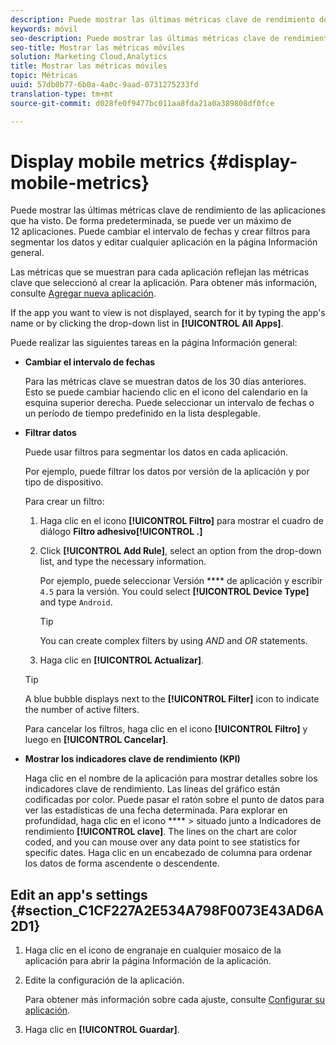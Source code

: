 ```yaml
---
description: Puede mostrar las últimas métricas clave de rendimiento de las aplicaciones que ha visto. De forma predeterminada, se puede ver un máximo de 12 aplicaciones. Puede cambiar el intervalo de fechas y crear filtros para segmentar los datos y editar cualquier aplicación en la página Información general.
keywords: móvil
seo-description: Puede mostrar las últimas métricas clave de rendimiento de las aplicaciones que ha visto. De forma predeterminada, se puede ver un máximo de 12 aplicaciones. Puede cambiar el intervalo de fechas y crear filtros para segmentar los datos y editar cualquier aplicación en la página Información general.
seo-title: Mostrar las métricas móviles
solution: Marketing Cloud,Analytics
title: Mostrar las métricas móviles
topic: Métricas
uuid: 57db0b77-6b0a-4a0c-9aad-0731275233fd
translation-type: tm+mt
source-git-commit: d028fe0f9477bc011aa8fda21a0a389808df0fce

---
```



# Display mobile metrics {#display-mobile-metrics}

Puede mostrar las últimas métricas clave de rendimiento de las aplicaciones que ha visto. De forma predeterminada, se puede ver un máximo de 12 aplicaciones. Puede cambiar el intervalo de fechas y crear filtros para segmentar los datos y editar cualquier aplicación en la página Información general.

Las métricas que se muestran para cada aplicación reflejan las métricas clave que seleccionó al crear la aplicación. Para obtener más información, consulte [Agregar nueva aplicación](/help/using/manage-apps/t-new-app.md).

If the app you want to view is not displayed, search for it by typing the app's name or by clicking the drop-down list in **[!UICONTROL All Apps]**.

Puede realizar las siguientes tareas en la página Información general:

* **Cambiar el intervalo de fechas**

   Para las métricas clave se muestran datos de los 30 días anteriores. Esto se puede cambiar haciendo clic en el icono del calendario en la esquina superior derecha. Puede seleccionar un intervalo de fechas o un período de tiempo predefinido en la lista desplegable.

* **Filtrar datos**

   Puede usar filtros para segmentar los datos en cada aplicación.

   Por ejemplo, puede filtrar los datos por versión de la aplicación y por tipo de dispositivo.

   Para crear un filtro:

   1. Haga clic en el icono **[!UICONTROL Filtro]** para mostrar el cuadro de diálogo **Filtro adhesivo[!UICONTROL .]**
   1. Click **[!UICONTROL Add Rule]**, select an option from the drop-down list, and type the necessary information.

      Por ejemplo, puede seleccionar Versión **** de aplicación y escribir `4.5` para la versión. You could select **[!UICONTROL Device Type]** and type `Android`.

      >[!TIP]
      >
      >You can create complex filters by using *AND* and *OR* statements.

   1. Haga clic en **[!UICONTROL Actualizar]**.
   >[!TIP]
   >
   >A blue bubble displays next to the **[!UICONTROL Filter]** icon to indicate the number of active filters.

   Para cancelar los filtros, haga clic en el icono **[!UICONTROL Filtro]** y luego en **[!UICONTROL Cancelar]**.

* **Mostrar los indicadores clave de rendimiento (KPI)**

   Haga clic en el nombre de la aplicación para mostrar detalles sobre los indicadores clave de rendimiento. Las líneas del gráfico están codificadas por color. Puede pasar el ratón sobre el punto de datos para ver las estadísticas de una fecha determinada. Para explorar en profundidad, haga clic en el icono **** &gt; situado junto a Indicadores de rendimiento **[!UICONTROL clave]**. The lines on the chart are color coded, and you can mouse over any data point to see statistics for specific dates. Haga clic en un encabezado de columna para ordenar los datos de forma ascendente o descendente.

## Edit an app's settings {#section_C1CF227A2E534A798F0073E43AD6A2D1}

1. Haga clic en el icono de engranaje en cualquier mosaico de la aplicación para abrir la página Información de la aplicación.
1. Edite la configuración de la aplicación.

   Para obtener más información sobre cada ajuste, consulte [Configurar su aplicación](/help/using/c-manage-app-settings/c-mob-confg-app/c-mob-confg-app.md).

1. Haga clic en **[!UICONTROL Guardar]**.
